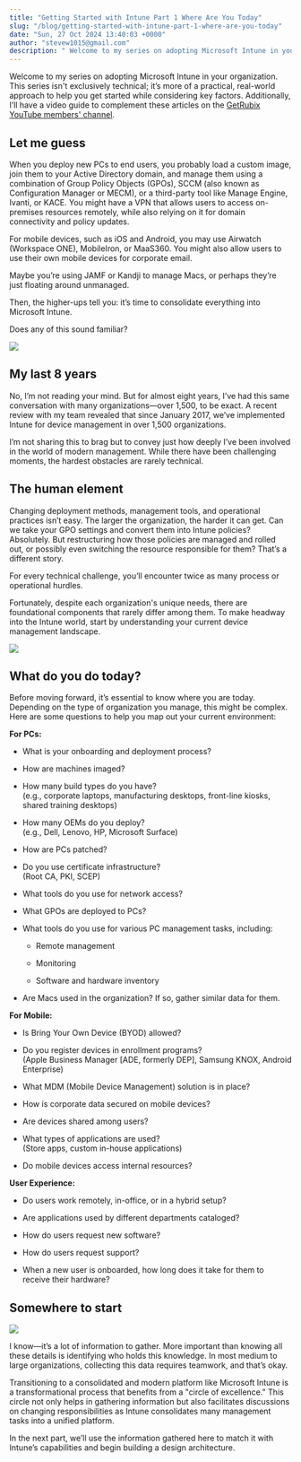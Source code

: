 ```yaml
---
title: "Getting Started with Intune Part 1 Where Are You Today"
slug: "/blog/getting-started-with-intune-part-1-where-are-you-today"
date: "Sun, 27 Oct 2024 13:40:03 +0000"
author: "stevew1015@gmail.com"
description: " Welcome to my series on adopting Microsoft Intune in your organization. This series isn't exclusively technical; it’s more of a practical, real-world approach to help you get started while considering key factors. Additionally, I’ll have a video guide to complement these articles on the GetRubix YouTube members' channel.Let"
---
```


Welcome to my series on adopting Microsoft Intune in your organization. This series isn't exclusively technical; it’s more of a practical, real-world approach to help you get started while considering key factors. Additionally, I’ll have a video guide to complement these articles on the [GetRubix YouTube members' channel](https://www.youtube.com/channel/UCF6q8UjlE5AFO52ht-G_L6A/join).

Let me guess
------------

When you deploy new PCs to end users, you probably load a custom image, join them to your Active Directory domain, and manage them using a combination of Group Policy Objects (GPOs), SCCM (also known as Configuration Manager or MECM), or a third-party tool like Manage Engine, Ivanti, or KACE. You might have a VPN that allows users to access on-premises resources remotely, while also relying on it for domain connectivity and policy updates.

For mobile devices, such as iOS and Android, you may use Airwatch (Workspace ONE), MobileIron, or MaaS360. You might also allow users to use their own mobile devices for corporate email.

Maybe you’re using JAMF or Kandji to manage Macs, or perhaps they’re just floating around unmanaged.

Then, the higher-ups tell you: it’s time to consolidate everything into Microsoft Intune.

Does any of this sound familiar?

![](https://getrubixsitecms.blob.core.windows.net/public-assets/content/v1/5dd365a31aa1fd743bc30b8e/b4109908-0c9d-4fc1-ac70-8d0339f0a00c/fortuneTeller.jpeg)

My last 8 years
---------------

No, I’m not reading your mind. But for almost eight years, I’ve had this same conversation with many organizations—over 1,500, to be exact. A recent review with my team revealed that since January 2017, we’ve implemented Intune for device management in over 1,500 organizations.

I’m not sharing this to brag but to convey just how deeply I’ve been involved in the world of modern management. While there have been challenging moments, the hardest obstacles are rarely technical.

The human element
-----------------

Changing deployment methods, management tools, and operational practices isn’t easy. The larger the organization, the harder it can get. Can we take your GPO settings and convert them into Intune policies? Absolutely. But restructuring how those policies are managed and rolled out, or possibly even switching the resource responsible for them? That’s a different story.

For every technical challenge, you’ll encounter twice as many process or operational hurdles.

Fortunately, despite each organization's unique needs, there are foundational components that rarely differ among them. To make headway into the Intune world, start by understanding your current device management landscape.

![](https://getrubixsitecms.blob.core.windows.net/public-assets/content/v1/5dd365a31aa1fd743bc30b8e/23e028c6-e6b9-4c9b-a3cb-92395303a341/human+%281%29.jpeg)

What do you do today?
---------------------

Before moving forward, it’s essential to know where you are today. Depending on the type of organization you manage, this might be complex. Here are some questions to help you map out your current environment:

**For PCs:**

-   What is your onboarding and deployment process?
    
-   How are machines imaged?
    
-   How many build types do you have?  
    (e.g., corporate laptops, manufacturing desktops, front-line kiosks, shared training desktops)
    
-   How many OEMs do you deploy?  
    (e.g., Dell, Lenovo, HP, Microsoft Surface)
    
-   How are PCs patched?
    
-   Do you use certificate infrastructure?  
    (Root CA, PKI, SCEP)
    
-   What tools do you use for network access?
    
-   What GPOs are deployed to PCs?
    
-   What tools do you use for various PC management tasks, including:
    
    -   Remote management
        
    -   Monitoring
        
    -   Software and hardware inventory
        
-   Are Macs used in the organization? If so, gather similar data for them.
    

**For Mobile:**

-   Is Bring Your Own Device (BYOD) allowed?
    
-   Do you register devices in enrollment programs?  
    (Apple Business Manager \[ADE, formerly DEP\], Samsung KNOX, Android Enterprise)
    
-   What MDM (Mobile Device Management) solution is in place?
    
-   How is corporate data secured on mobile devices?
    
-   Are devices shared among users?
    
-   What types of applications are used?  
    (Store apps, custom in-house applications)
    
-   Do mobile devices access internal resources?
    

**User Experience:**

-   Do users work remotely, in-office, or in a hybrid setup?
    
-   Are applications used by different departments cataloged?
    
-   How do users request new software?
    
-   How do users request support?
    
-   When a new user is onboarded, how long does it take for them to receive their hardware?
    

Somewhere to start
------------------

![](https://getrubixsitecms.blob.core.windows.net/public-assets/content/v1/5dd365a31aa1fd743bc30b8e/812df48e-a58b-4326-af17-05054d06df5c/running.jpeg)

I know—it’s a lot of information to gather. More important than knowing all these details is identifying who holds this knowledge. In most medium to large organizations, collecting this data requires teamwork, and that’s okay.

Transitioning to a consolidated and modern platform like Microsoft Intune is a transformational process that benefits from a "circle of excellence." This circle not only helps in gathering information but also facilitates discussions on changing responsibilities as Intune consolidates many management tasks into a unified platform.

In the next part, we’ll use the information gathered here to match it with Intune’s capabilities and begin building a design architecture.